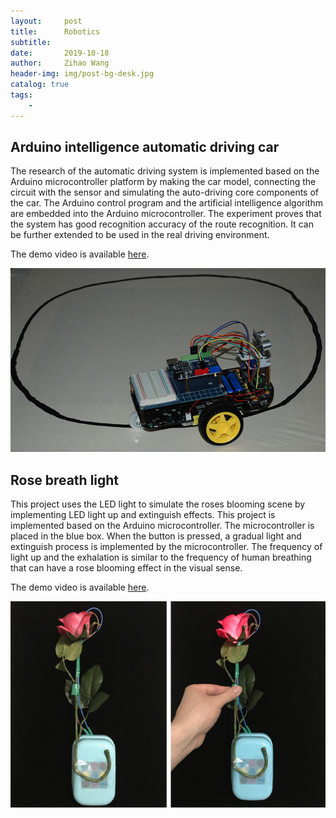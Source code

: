 ```yaml
---
layout:     post
title:      Robotics
subtitle:   
date:       2019-10-18
author:     Zihao Wang
header-img: img/post-bg-desk.jpg
catalog: true
tags:
    - 
---
```


## Arduino intelligence automatic driving car

The research of the automatic driving system is implemented based on the Arduino microcontroller platform by making the car model, connecting the circuit with the sensor and simulating the auto-driving core components of the car. The Arduino control program and the artificial intelligence algorithm are embedded into the Arduino microcontroller. The experiment proves that the system has good recognition accuracy of the route recognition. It can be further extended to be used in the real driving environment.

The demo video is available [here](https://youtu.be/s8_IoeiL95I).

![](https://raw.githubusercontent.com/wangzh3/wangzh3.github.io/master/upload/car.jpg)

## Rose breath light

This project uses the LED light to simulate the roses blooming scene by implementing LED light up and extinguish effects. This project is implemented based on the Arduino microcontroller. The microcontroller is placed in the blue box. When the button is pressed, a gradual light and extinguish process is implemented by the microcontroller. The frequency of light up and the exhalation is similar to the frequency of human breathing that can have a rose blooming effect in the visual sense.

The demo video is available [here](https://youtu.be/aVz7cXg6uZ0).

![](https://raw.githubusercontent.com/wangzh3/wangzh3.github.io/master/upload/rose2.jpg)